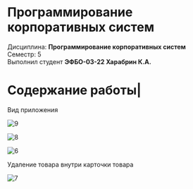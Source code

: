 # Программирование корпоративных систем
Дисциплина: **Программирование корпоративных систем** <br>
Семестр: 5 <br>
Выполнил студент **ЭФБО-03-22 Харабрин К.А.** <br>

# Содержание работы|

Вид приложения

![9](https://github.com/user-attachments/assets/4f2f8d1a-2f48-4f13-8f88-4c94faa43880)

![8](https://github.com/user-attachments/assets/6a1853d3-c0f2-4815-85fa-e2b5d32e944a)

![6](https://github.com/user-attachments/assets/c0f4728a-ce54-401a-adf6-f751945eacfb)

Удаление товара внутри карточки товара

![7](https://github.com/user-attachments/assets/836c0e99-57cb-43ae-a76c-b9750b88b257)
